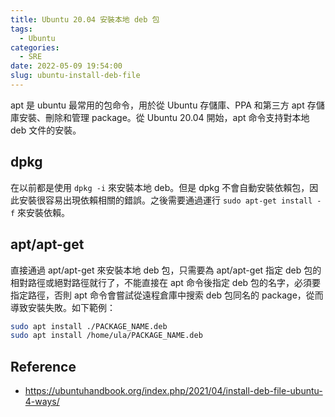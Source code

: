 ```yaml
---
title: Ubuntu 20.04 安裝本地 deb 包
tags:
  - Ubuntu
categories:
  - SRE
date: 2022-05-09 19:54:00
slug: ubuntu-install-deb-file
---
```


apt 是 ubuntu 最常用的包命令，用於從 Ubuntu 存儲庫、PPA 和第三方 apt 存儲庫安裝、刪除和管理 package。從 Ubuntu 20.04 開始，apt 命令支持對本地 deb 文件的安裝。

<!--more-->

## dpkg

在以前都是使用 `dpkg -i` 來安裝本地 deb。但是 dpkg 不會自動安裝依賴包，因此安裝很容易出現依賴相關的錯誤。之後需要通過運行 `sudo apt-get install -f` 來安裝依賴。

## apt/apt-get

直接通過 apt/apt-get 來安裝本地 deb 包，只需要為 apt/apt-get 指定 deb 包的相對路徑或絕對路徑就行了，不能直接在 apt 命令後指定 deb 包的名字，必須要指定路徑，否則 apt 命令會嘗試從遠程倉庫中搜索 deb 包同名的 package，從而導致安裝失敗。如下範例：

```bash
sudo apt install ./PACKAGE_NAME.deb
sudo apt install /home/ula/PACKAGE_NAME.deb
```

## Reference

- https://ubuntuhandbook.org/index.php/2021/04/install-deb-file-ubuntu-4-ways/
